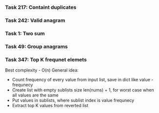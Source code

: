 ### Task 217: Containt duplicates

### Task 242: Valid anagram

### Task 1: Two sum

### Task 49: Group anagrams

### Task 347: Top K frequnet elemets
Best complexity - O(n)
General idea:
* Count frequency of every value from input list, save in dict like value - frequnecy
* Create list with empty sublists size len(nums) + 1, for worst case when all values are the same
* Put values in sublists, where sublist index is value frequnecy
* Extract top K values from reverted list



